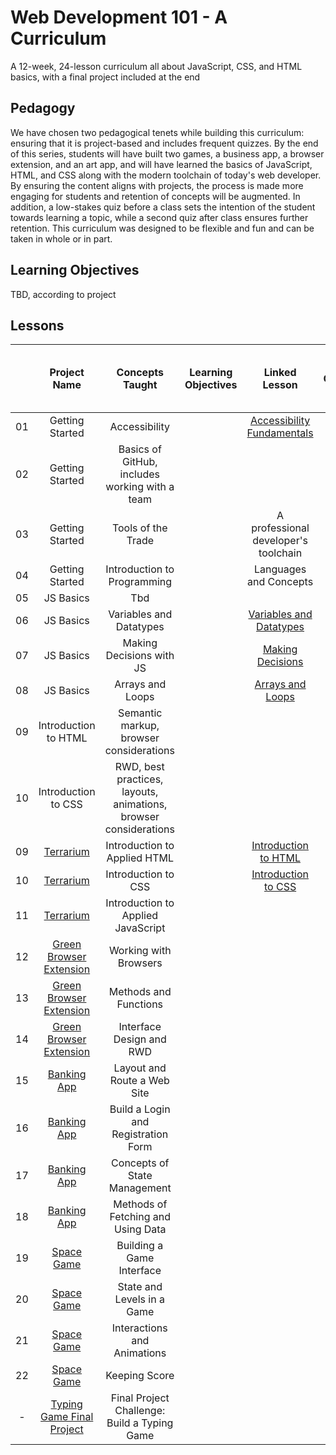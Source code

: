 # Web Development 101 - A Curriculum

A 12-week, 24-lesson curriculum all about JavaScript, CSS, and HTML basics, with a final project included at the end

## Pedagogy

We have chosen two pedagogical tenets while building this curriculum: ensuring that it is project-based and includes frequent quizzes. By the end of this series, students will have built two games, a business app, a browser extension, and an art app, and will have learned the basics of JavaScript, HTML, and CSS along with the modern toolchain of today's web developer. By ensuring the content aligns with projects, the process is made more engaging for students and retention of concepts will be augmented. In addition, a low-stakes quiz before a class sets the intention of the student towards learning a topic, while a second quiz after class ensures further retention. This curriculum was designed to be flexible and fun and can be taken in whole or in part.

## Learning Objectives

TBD, according to project

## Lessons

|       |                                Project Name                                |                         Concepts Taught                          | Learning Objectives |                                      Linked Lesson                                       | Quizzes | Slides | Video |   Author    | Date for completion of Lesson text and Quizzes |
| :---: | :------------------------------------------------------------------------: | :--------------------------------------------------------------: | ------------------- | :--------------------------------------------------------------------------------------: | :-----: | :----: | :---: | :---------: | ---------------------------------------------- |
|  01   |                              Getting Started                               |                          Accessibility                           |                     | [Accessibility Fundamentals](../../../getting-started-lessons/tree/master/accessibility) |         |        |       | Christopher | Mid Oct                                        |
|  02   |                              Getting Started                               |          Basics of GitHub, includes working with a team          |                     |                                                                                          |         |        |       |    Floor    | end Sept                                       |
|  03   |                              Getting Started                               |                        Tools of the Trade                        |                     |                           A professional developer's toolchain                           |         |        |       | Christopher | Mid Oct                                        |
|  04   |                              Getting Started                               |                   Introduction to Programming                    |                     |                                  Languages and Concepts                                  |         |        |       |   Jasmine   |                                                |
|  05   |                                 JS Basics                                  |                               Tbd                                |                     |                                                                                          |         |        |       |             |                                                |
|  06   |                                 JS Basics                                  |                     Variables and Datatypes                      |                     |   [Variables and Datatypes](../../../js-basics/tree/js-basics/1_variables_datatypes/)    |         |        |       |   Jasmine   |                                                |
|  07   |                                 JS Basics                                  |                     Making Decisions with JS                     |                     |            [Making Decisions](../../../js-basics/tree/js-basics/2_decisions/)            |         |        |       |   Jasmine   |                                                |
|  08   |                                 JS Basics                                  |                         Arrays and Loops                         |                     |          [Arrays and Loops](../../../js-basics/tree/js-basics/3_arrays_loops/)           |         |        |       |   Jasmine   |                                                |
|  09   |                            Introduction to HTML                            |             Semantic markup, browser considerations              |                     |                                                                                          |         |        |       |             |                                                |
|  10   |                            Introduction to CSS                             | RWD, best practices, layouts, animations, browser considerations |                     |                                                                                          |         |        |       |             |                                                |
|  09   |        [Terrarium](../../../terrarium-project/tree/master/solution)        |                   Introduction to Applied HTML                   |                     |       [Introduction to HTML](../../../terrarium-project/tree/master/intro-to-html)       |    ✅    |        |       |     Jen     | end Sept                                       |
|  10   |        [Terrarium](../../../terrarium-project/tree/master/solution)        |                       Introduction to CSS                        |                     |        [Introduction to CSS](../../../terrarium-project/tree/master/intro-to-css)        |    ✅    |        |       |     Jen     | end Sept                                       |
|  11   |        [Terrarium](../../../terrarium-project/tree/master/solution)        |                Introduction to Applied JavaScript                |                     |                                                                                          |         |        |       |     Jen     | end Sept                                       |
|  12   | [Green Browser Extension](../../../browser-extension/tree/master/solution) |                      Working with Browsers                       |                     |                                                                                          |         |        |       |     Jen     | end Sept                                       |
|  13   | [Green Browser Extension](../../../browser-extension/tree/master/solution) |                      Methods and Functions                       |                     |                                                                                          |         |        |       |     Jen     | end Sept                                       |
|  14   | [Green Browser Extension](../../../browser-extension/tree/master/solution) |                     Interface Design and RWD                     |                     |                                                                                          |         |        |       |     Jen     | end Sept                                       |
|  15   |         [Banking App](../../../bank-project/tree/master/solution)          |                   Layout and Route a Web Site                    |                     |                                                                                          |         |        |       |    Yohan    |                                                |
|  16   |         [Banking App](../../../bank-project/tree/master/solution)          |               Build a Login and Registration Form                |                     |                                                                                          |         |        |       |    Yohan    |                                                |
|  17   |         [Banking App](../../../bank-project/tree/master/solution)          |                   Concepts of State Management                   |                     |                                                                                          |         |        |       |    Yohan    |                                                |
|  18   |         [Banking App](../../../bank-project/tree/master/solution)          |                Methods of Fetching and Using Data                |                     |                                                                                          |         |        |       |    Yohan    |                                                |
|  19   |           [Space Game](../../../space-game/tree/master/solution)           |                    Building a Game Interface                     |                     |                                                                                          |         |        |       |    Chris    |                                                |
|  20   |           [Space Game](../../../space-game/tree/master/solution)           |                    State and Levels in a Game                    |                     |                                                                                          |         |        |       |    Chris    |                                                |
|  21   |           [Space Game](../../../space-game/tree/master/solution)           |                   Interactions and Animations                    |                     |                                                                                          |         |        |       |    Chris    |                                                |
|  22   |           [Space Game](../../../space-game/tree/master/solution)           |                          Keeping Score                           |                     |                                                                                          |         |        |       |    Chris    |                                                |
|   -   |  [Typing Game Final Project](../../../typing-game/blob/master/index.html)  |           Final Project Challenge: Build a Typing Game           |                     |                                                                                          |         |        |       | Christopher | Mid Oct                                        |